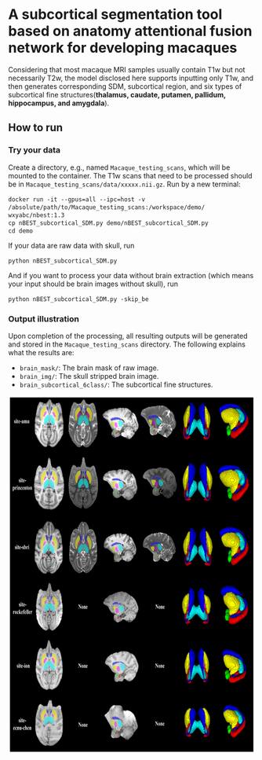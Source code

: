 # A subcortical segmentation tool based on anatomy attentional fusion network for developing macaques



Considering that most macaque MRI samples usually contain T1w but not necessarily T2w, the model disclosed here supports inputting only T1w, and then generates corresponding SDM, subcortical region, and six types of subcortical fine structures(**thalamus, caudate, putamen, pallidum, hippocampus, and amygdala**).



## How to run

### Try your data ###
Create a directory, e.g., named ```Macaque_testing_scans```, which will be mounted to the container. The T1w scans that need to be processed should be in ```Macaque_testing_scans/data/xxxxx.nii.gz```. 
Run by a new terminal:
```
docker run -it --gpus=all --ipc=host -v /absolute/path/to/Macaque_testing_scans:/workspace/demo/  wxyabc/nbest:1.3
cp nBEST_subcortical_SDM.py demo/nBEST_subcortical_SDM.py
cd demo
```
If your data are raw data with skull, run
```
python nBEST_subcortical_SDM.py
```
And if you want to process your data without brain extraction (which means your input should be brain images without skull),  run
```
python nBEST_subcortical_SDM.py -skip_be
```

### Output illustration ###
Upon completion of the processing, all resulting outputs will be generated and stored in the ```Macaque_testing_scans``` directory. The following explains what the results are: 
* ```brain_mask/```: The brain mask of raw image.
* ```brain_img/```: The skull stripped brain image.
*  ```brain_subcortical_6class/```:	The subcortical fine structures.

<div align=center><img width="748" height="727" src="https://github.com/TaoZhong11/Macaque_subcortical_segmentation/blob/main/visual_result.jpg"/></div>

